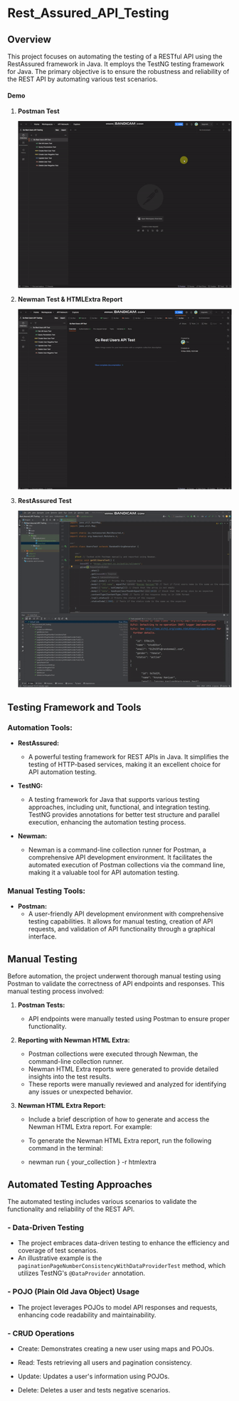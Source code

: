 # Rest_Assured_API_Testing

## Overview

This project focuses on automating the testing of a RESTful API using the RestAssured framework in Java. It employs the TestNG testing framework for Java. The primary objective is to ensure the robustness and reliability of the REST API by automating various test scenarios.

#### Demo

1. **Postman Test**
   
   ![Postman Test](https://github.com/ozgurgogersin/Rest_Assured_API_Testing/blob/master/src/test/java/_Gifs/postman.gif)

2. **Newman Test & HTMLExtra Report**
   
   ![Newman Test](https://github.com/ozgurgogersin/Rest_Assured_API_Testing/blob/master/src/test/java/_Gifs/newman.gif)

3. **RestAssured Test**
   
   ![RestAssured](https://github.com/ozgurgogersin/Rest_Assured_API_Testing/blob/master/src/test/java/_Gifs/restAssured.gif)


## Testing Framework and Tools

### Automation Tools:

- **RestAssured:**
  - A powerful testing framework for REST APIs in Java. It simplifies the testing of HTTP-based services, making it an excellent choice for API automation testing.

- **TestNG:**
  - A testing framework for Java that supports various testing approaches, including unit, functional, and integration testing. TestNG provides annotations for better test structure and parallel execution, enhancing the automation testing process.

- **Newman:**
  - Newman is a command-line collection runner for Postman, a comprehensive API development environment. It facilitates the automated execution of Postman collections via the command line, making it a valuable tool for API automation testing.

### Manual Testing Tools:

- **Postman:**
  - A user-friendly API development environment with comprehensive testing capabilities. It allows for manual testing, creation of API requests, and validation of API functionality through a graphical interface.

## Manual Testing

Before automation, the project underwent thorough manual testing using Postman to validate the correctness of API endpoints and responses. This manual testing process involved:

1. **Postman Tests:**
   - API endpoints were manually tested using Postman to ensure proper functionality.

2. **Reporting with Newman HTML Extra:**
   - Postman collections were executed through Newman, the command-line collection runner.
   - Newman HTML Extra reports were generated to provide detailed insights into the test results.
   - These reports were manually reviewed and analyzed for identifying any issues or unexpected behavior.

3. **Newman HTML Extra Report:**

   - Include a brief description of how to generate and access the Newman HTML Extra report. For example:

   - To generate the Newman HTML Extra report, run the following command in the terminal:

   - newman run { your_collection } -r htmlextra

## Automated Testing Approaches

The automated testing includes various scenarios to validate the functionality and reliability of the REST API.

### - Data-Driven Testing

   - The project embraces data-driven testing to enhance the efficiency and coverage of test scenarios. 
   - An illustrative example is the `paginationPageNumberConsistencyWithDataProviderTest` method, which utilizes TestNG's `@DataProvider` annotation.

### - POJO (Plain Old Java Object) Usage

  - The project leverages POJOs to model API responses and requests, enhancing code readability and maintainability.

### - CRUD Operations

  - Create:
    Demonstrates creating a new user using maps and POJOs.

  - Read:
    Tests retrieving all users and pagination consistency.

  - Update:
    Updates a user's information using POJOs.

  - Delete:
    Deletes a user and tests negative scenarios.



